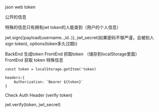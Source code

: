 json web token


公开的信息  

特殊的信息只有拥有jwt token的人能查到（用户的个人信息）


jwt.sign({payload(username..,id..)}, jwt_secret(如果密码不够严谨，会被别人sign token), options(token多久过期))


BackEnd 生成token
FrontEnd 抓取token （储存到localStorage里面）
FrontEnd 获取 token 特殊信息 

<get Token>

    const token = localStorage.getItem('token)

<get request> 

    headers:{
        Authorization: `Bearer ${token}`
    }


Check Auth Header (verify token)


jwt.verify(token, jwt_secret)









